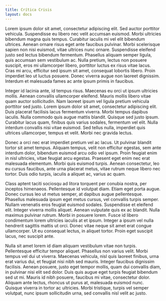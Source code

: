 ```yaml
---
title: Crítica Crisis
layout: docs
---
```


Lorem ipsum dolor sit amet, consectetur adipiscing elit. Sed auctor porttitor vehicula. Suspendisse eu libero nec velit accumsan euismod. Morbi ultricies bibendum magna quis tempus. Curabitur iaculis mi vel elit bibendum ultrices. Aenean ornare risus eget ante faucibus pulvinar. Morbi scelerisque sapien non nisi euismod, vitae ultrices nunc ornare. Suspendisse eleifend justo sed lectus bibendum fermentum. Phasellus aliquam semper ligula, quis accumsan sem vestibulum ac. Nulla pretium, lectus non posuere suscipit, eros mi ullamcorper libero, porttitor luctus ex risus vitae lacus. Cras mi arcu, efficitur sed ipsum sit amet, consequat lobortis libero. Proin imperdiet leo ut luctus posuere. Donec viverra augue non laoreet dignissim. Interdum et malesuada fames ac ante ipsum primis in faucibus.

Integer id lacinia ante, id tempus risus. Maecenas eu orci ut ipsum ultricies mollis. Aenean convallis ullamcorper eleifend. Mauris mollis libero vitae quam auctor sollicitudin. Nam laoreet ipsum vel ligula pretium vehicula porttitor sed justo. Lorem ipsum dolor sit amet, consectetur adipiscing elit. Duis placerat facilisis lacus fermentum viverra. Morbi tempus dapibus iaculis. Nulla commodo quis augue mattis blandit. Quisque sed justo ipsum. Curabitur lacus quam, finibus quis varius sodales, fermentum vel elit. Nulla interdum convallis nisi vitae euismod. Sed tellus nulla, imperdiet quis ultrices ullamcorper, tempus et velit. Morbi nec gravida lectus.

Donec a orci nec erat imperdiet pretium vel ac lacus. Ut pulvinar blandit tortor sit amet tempus. Aliquam tempus, velit non efficitur egestas, sem ante interdum dolor, bibendum euismod arcu odio vel ipsum. Proin feugiat enim in nisl ultricies, vitae feugiat arcu egestas. Praesent eget enim nec erat malesuada elementum. Morbi quis euismod turpis. Aenean consectetur, leo eu cursus faucibus, ante urna placerat metus, vitae rutrum neque libero nec tortor. Duis odio turpis, iaculis a aliquet ac, varius ac quam.

Class aptent taciti sociosqu ad litora torquent per conubia nostra, per inceptos himenaeos. Pellentesque id volutpat diam. Etiam eget porta augue. Donec cursus leo ut metus semper, at dapibus augue pellentesque. Phasellus malesuada ipsum eget metus cursus, vel convallis turpis semper. Nullam venenatis eros feugiat euismod sodales. Suspendisse et eleifend elit. Integer viverra mollis aliquet. Aenean vulputate quis ex ac blandit. Nulla maximus pulvinar rutrum. Morbi in posuere lorem. Fusce id libero condimentum lorem ultricies iaculis at et ipsum. Integer a ipsum vel nulla hendrerit sagittis mattis ut orci. Donec vitae neque sit amet erat congue ullamcorper. Ut eu consequat lectus, in aliquet tortor. Proin eget suscipit lacus, nec suscipit ante.

Nulla sit amet lorem id diam aliquam vestibulum vitae non turpis. Pellentesque efficitur tempor aliquet. Phasellus non varius velit. Morbi tempus vel dui ut viverra. Maecenas vehicula, nisl quis laoreet finibus, urna erat varius dui, et feugiat nisi nibh sed mauris. Integer faucibus dignissim facilisis. Aenean posuere, justo eget tempor mollis, quam dui convallis diam, in pulvinar nisi elit sed dolor. Duis quis augue eget turpis feugiat bibendum sed ut mi. Mauris id nibh posuere, faucibus mi vitae, consectetur dolor. Aliquam ante lectus, rhoncus ut purus at, malesuada euismod nunc. Quisque viverra in tortor ac ultricies. Morbi tristique, turpis vel semper volutpat, nunc ipsum sollicitudin urna, sed convallis nisl velit ac justo.
